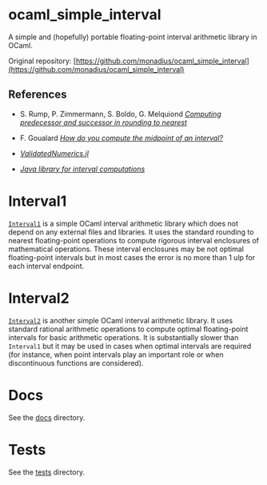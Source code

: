 # ocaml_simple_interval
A simple and (hopefully) portable floating-point interval arithmetic library in OCaml.

Original repository: [https://github.com/monadius/ocaml_simple_interval](https://github.com/monadius/ocaml_simple_interval)

## References

- S. Rump, P. Zimmermann, S. Boldo, G. Melquiond 
  [*Computing predecessor and successor in rounding to nearest*](https://hal.inria.fr/inria-00337537/document)
  
- F. Goualard 
  [*How do you compute the midpoint of an interval?*](https://hal.archives-ouvertes.fr/hal-00576641/document)
  
- [*ValidatedNumerics.jl*](https://github.com/dpsanders/ValidatedNumerics.jl)

- [*Java library for interval computations*](https://java.net/projects/jinterval)

# Interval1

[`Interval1`](interval1.mli) is a simple OCaml interval arithmetic
library which does not depend on any external files and libraries. It
uses the standard rounding to nearest floating-point operations to
compute rigorous interval enclosures of mathematical operations. These
interval enclosures may be not optimal floating-point intervals but in
most cases the error is no more than 1 ulp for each interval endpoint.

# Interval2

[`Interval2`](interval2.mli) is another simple OCaml interval
arithmetic library. It uses standard rational arithmetic operations to
compute optimal floating-point intervals for basic arithmetic
operations. It is substantially slower than `Interval1` but it may be
used in cases when optimal intervals are required (for instance, when
point intervals play an important role or when discontinuous functions
are considered).

# Docs

See the [docs](docs) directory.

# Tests

See the [tests](tests) directory.
